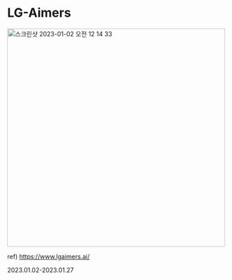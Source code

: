 # LG-Aimers

<img width="500" alt="스크린샷 2023-01-02 오전 12 14 33" src="https://user-images.githubusercontent.com/97583162/210175832-da4d6ee7-3958-4a60-af51-c5a0a3ae21c1.png">

ref) https://www.lgaimers.ai/

2023.01.02-2023.01.27
